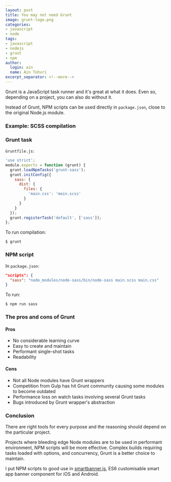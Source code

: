 ```yaml
---
layout: post
title: You may not need Grunt
image: grunt-logo.png
categories:
- javascript
- node
tags:
- javascript
- nodejs
- grunt
- npm
author:
  login: ain
  name: Ain Tohvri
excerpt_separator: <!--more-->
---
```

Grunt is a JavaScript task runner and it's great at what it does. Even so, depending on a project, you can also do without it.<!--more-->

Instead of Grunt, NPM scripts can be used directly in `package.json`, close to the original Node.js module.

### Example: SCSS compilation

### Grunt task

`Gruntfile.js`:

```javascript
'use strict';
module.exports = function (grunt) {
  grunt.loadNpmTasks('grunt-sass');
  grunt.initConfig({
    sass: {
      dist: {
        files: {
          'main.css': 'main.scss'
        }
      }
    }
  });
  grunt.registerTask('default', ['sass']);
};
```

To run compilation:

```
$ grunt
```

### NPM script

In `package.json`:

```json
"scripts": {
  "sass": "node_modules/node-sass/bin/node-sass main.scss main.css"
}
```

To run:

```
$ npm run sass
```

### The pros and cons of Grunt

#### Pros

- No considerable learning curve
- Easy to create and maintain
- Performant single-shot tasks
- Readability

#### Cons

- Not all Node modules have Grunt wrappers
- Competition from Gulp has hit Grunt community causing some modules to become outdated
- Performance loss on watch tasks involving several Grunt tasks
- Bugs introduced by Grunt wrapper's abstraction

### Conclusion

There are right tools for every purpose and the reasoning should depend on the particular project.

Projects where bleeding edge Node modules are to be used in performant environment, NPM scripts will be more effective. Complex builds requiring tasks loaded with options, and concurrency, Grunt is a better choice to maintain.

I put NPM scripts to good use in [smartbanner.js](https://github.com/ain/smartbanner.js/blob/918049219a39bd1e9d6b139a6019d7ca58f2ef17/package.json#L37-L51 "ECMAScript 6 based component for customisable smart app banners"), ES6 customisable smart app banner component for iOS and Android.
